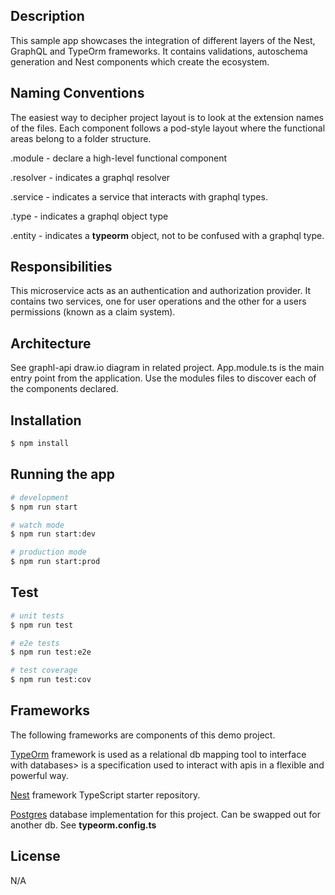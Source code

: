 ## Description

This sample app showcases the integration of different layers of the Nest, GraphQL and TypeOrm frameworks. It contains validations, autoschema generation and Nest components which create the ecosystem.

## Naming Conventions
 
 The easiest way to decipher project layout is to look at the extension names of the files.  Each component follows a pod-style layout where the functional areas belong to a folder structure.

 .module - declare a high-level functional component

.resolver - indicates a graphql resolver

.service - indicates a service that interacts with graphql types.

.type - indicates a graphql object type

.entity - indicates a **typeorm** object, not to be confused with a graphql type.

## Responsibilities

This microservice acts as an authentication and authorization provider. It contains two services, one for user operations and the other for a users permissions (known as a claim system).

## Architecture

See graphl-api draw.io diagram in related project. App.module.ts is the main entry point from the application. Use the modules files to discover each of the components declared.

## Installation

```bash
$ npm install
```

## Running the app

```bash
# development
$ npm run start

# watch mode
$ npm run start:dev

# production mode
$ npm run start:prod
```

## Test

```bash
# unit tests
$ npm run test

# e2e tests
$ npm run test:e2e

# test coverage
$ npm run test:cov
```

## Frameworks

The following frameworks are components of this demo project.

[TypeOrm](https://github.com/typeorm/typeorm/blob/master/docs/select-query-builder.md) framework is used as a relational db mapping tool to interface with databases> is a specification used to interact with apis in a flexible and powerful way.

[Nest](https://github.com/nestjs/nest) framework TypeScript starter repository.

[Postgres](https://www.postgresql.org/) database implementation for this project. Can be swapped out for another db. See **typeorm.config.ts**

## License

 N/A
